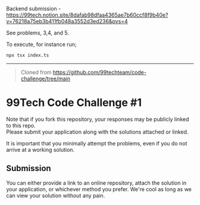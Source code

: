 Backend submission - https://99tech.notion.site/8dafab98dfaa4365ae7b60ccf8f9b40e?v=76218a75eb3b411fb048a3552d3ed236&pvs=4

See problems, 3,4, and 5.

To execute, for instance run;
```cmd
npx tsx index.ts
```

- - -
> Cloned from https://github.com/99techteam/code-challenge/tree/main


# 99Tech Code Challenge #1 #

Note that if you fork this repository, your responses may be publicly linked to this repo.  
Please submit your application along with the solutions attached or linked.   

It is important that you minimally attempt the problems, even if you do not arrive at a working solution.

## Submission ##
You can either provide a link to an online repository, attach the solution in your application, or whichever method you prefer.
We're cool as long as we can view your solution without any pain.

